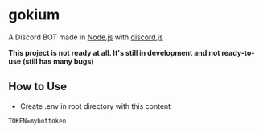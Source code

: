 # gokium
A Discord BOT made in [Node.js](https://nodejs.org/en/) with [discord.js](https://github.com/discordjs/discord.js/)

**This project is not ready at all. It's still in development and not ready-to-use (still has many bugs)**

## How to Use
- Create .env in root directory with this content
```
TOKEN=mybottoken
```

